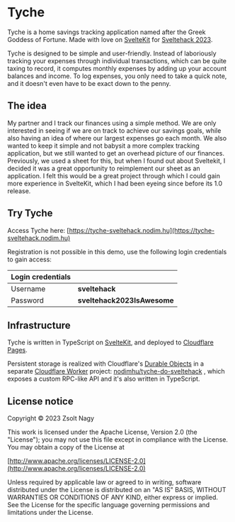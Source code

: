 # Tyche

Tyche is a home savings tracking application named after the Greek Goddess of Fortune. Made with love on [SvelteKit](https://kit.svelte.dev) for [Sveltehack 2023](https://hack.sveltesociety.dev/).

Tyche is designed to be simple and user-friendly. Instead of laboriously tracking your expenses through individual transactions, which can be quite taxing to record, it computes monthly expenses by adding up your account balances and income. To log expenses, you only need to take a quick note, and it doesn't even have to be exact down to the penny.

## The idea

My partner and I track our finances using a simple method. We are only interested in seeing if we are on track to achieve our savings goals, while also having an idea of where our largest expenses go each month. We also wanted to keep it simple and not babysit a more complex tracking application, but we still wanted to get an overhead picture of our finances. Previously, we used a sheet for this, but when I found out about Sveltekit, I decided it was a great opportunity to reimplement our sheet as an application. I felt this would be a great project through which I could gain more experience in SvelteKit, which I had been eyeing since before its 1.0 release.

## Try Tyche

Access Tyche here: [https://tyche-sveltehack.nodim.hu](https://tyche-sveltehack.nodim.hu)

Registration is not possible in this demo, use the following login credentials to gain access:

| Login credentials |                           |
| ----------------- | ------------------------- |
| Username          | **sveltehack**            |
| Password          | **sveltehack2023IsAwesome** |

## Infrastructure

Tyche is written in TypeScript on [SvelteKit](https://kit.svelte.dev), and deployed to [Cloudflare Pages](https://pages.cloudflare.com/).

Persistent storage is realized with Cloudflare's [Durable Objects](https://www.cloudflare.com/products/durable-objects/) in a separate [Cloudflare Worker](https://workers.cloudflare.com/) project: [nodimhu/tyche-do-sveltehack](https://github.com/nodimhu/tyche-do-sveltehack) , which exposes a custom RPC-like API and it's also written in TypeScript.



## License notice

Copyright © 2023 Zsolt Nagy

This work is licensed under the Apache License, Version 2.0 (the "License"); you may not use this file except in compliance with the License. You may obtain a copy of the License at

[http://www.apache.org/licenses/LICENSE-2.0](http://www.apache.org/licenses/LICENSE-2.0)

Unless required by applicable law or agreed to in writing, software distributed under the License is distributed on an "AS IS" BASIS, WITHOUT WARRANTIES OR CONDITIONS OF ANY KIND, either express or implied. See the License for the specific language governing permissions and limitations under the License.
